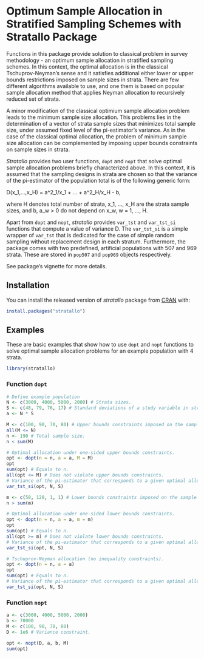 
<!-- README.md is generated from README.Rmd. Please edit that file -->

# Optimum Sample Allocation in Stratified Sampling Schemes with Stratallo Package

<!-- badges: start -->
<!-- badges: end -->

Functions in this package provide solution to classical problem in
survey methodology - an optimum sample allocation in stratified sampling
schemes. In this context, the optimal allocation is in the classical
Tschuprov-Neyman’s sense and it satisfies additional either lower or
upper bounds restrictions imposed on sample sizes in strata. There are
few different algorithms available to use, and one them is based on
popular sample allocation method that applies Neyman allocation to
recursively reduced set of strata.

A minor modification of the classical optimium sample allocation problem
leads to the minimum sample size allocation. This problems lies in the
determination of a vector of strata sample sizes that minimizes total
sample size, under assumed fixed level of the pi-estimator’s variance.
As in the case of the classical optimal allocation, the problem of
minimum sample size allocation can be complemented by imposing upper
bounds constraints on sample sizes in strata.

*Stratallo* provides two user functions, `dopt` and `nopt` that solve
optimal sample allocation problems briefly characterized above. In this
context, it is assumed that the sampling designs in strata are chosen so
that the variance of the pi-estimator of the population total is of the
following generic form:

D(x_1,…,x_H) = a^2_1/x_1 + … + a^2_H/x_H - b,

where H denotes total number of strata, x_1, …, x_H are the strata
sample sizes, and b, a_w \> 0 do not depend on x_w, w = 1, …, H.

Apart from `dopt` and `nopt`, *stratallo* provides `var_tst` and
`var_tst_si` functions that compute a value of variance D. The
`var_tst_si` is a simple wrapper of `var_tst` that is dedicated for the
case of simple random sampling without replacement design in each
stratum. Furthermore, the package comes with two predefined, artificial
populations with 507 and 969 strata. These are stored in `pop507` and
`pop969` objects respectively.

See package’s vignette for more details.

## Installation

You can install the released version of *stratallo* package from
[CRAN](https://CRAN.R-project.org) with:

``` r
install.packages("stratallo")
```

## Examples

These are basic examples that show how to use `dopt` and `nopt`
functions to solve optimal sample allocation problems for an example
population with 4 strata.

``` r
library(stratallo)
```

### Function `dopt`

``` r
# Define example population
N <- c(3000, 4000, 5000, 2000) # Strata sizes.
S <- c(48, 79, 76, 17) # Standard deviations of a study variable in strata.
a <- N * S
```

``` r
M <- c(100, 90, 70, 80) # Upper bounds constraints imposed on the sample sizes in strata.
all(M <= N)
n <- 190 # Total sample size.
n < sum(M)

# Optimal allocation under one-sided upper bounds constraints.
opt <- dopt(n = n, a = a, M = M)
opt
sum(opt) # Equals to n.
all(opt <= M) # Does not violate upper bounds constraints.
# Variance of the pi-estimator that corresponds to a given optimal allocation.
var_tst_si(opt, N, S)
```

``` r
m <- c(50, 120, 1, 1) # Lower bounds constraints imposed on the sample sizes in strata.
n > sum(m)

# Optimal allocation under one-sided lower bounds constraints.
opt <- dopt(n = n, a = a, m = m)
opt
sum(opt) # Equals to n.
all(opt >= m) # Does not violate lower bounds constraints.
# Variance of the pi-estimator that corresponds to a given optimal allocation.
var_tst_si(opt, N, S)
```

``` r
# Tschuprov-Neyman allocation (no inequality constraints).
opt <- dopt(n = n, a = a)
opt
sum(opt) # Equals to n.
# Variance of the pi-estimator that corresponds to a given optimal allocation.
var_tst_si(opt, N, S)
```

### Function `nopt`

``` r
a <- c(3000, 4000, 5000, 2000)
b <- 70000
M <- c(100, 90, 70, 80)
D <- 1e6 # Variance constraint.

opt <- nopt(D, a, b, M)
sum(opt)
```
